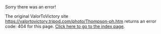 

Sorry there was an error!

The original ValorToVictory site https://valortovictory.tripod.com/photo/Thompson-ph.htm returns an error code: 404 for this page. [Click here to go to the index page](../index.md).